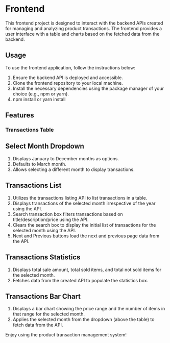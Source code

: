 # Frontend

This frontend project is designed to interact with the backend APIs created for managing and analyzing product transactions. The frontend provides a user interface with a table and charts based on the fetched data from the backend.

## Usage

To use the frontend application, follow the instructions below:

1. Ensure the backend API is deployed and accessible.
2. Clone the frontend repository to your local machine.
3. Install the necessary dependencies using the package manager of your choice (e.g., npm or yarn).
4. npm install or yarn install

## Features

### Transactions Table

## Select Month Dropdown
1. Displays January to December months as options.
2. Defaults to March month.
3. Allows selecting a different month to display transactions.
## Transactions List
1. Utilizes the transactions listing API to list transactions in a table.
2. Displays transactions of the selected month irrespective of the year using the API.
3. Search transaction box filters transactions based on title/description/price using the API.
4. Clears the search box to display the initial list of transactions for the selected month using the API.
5. Next and Previous buttons load the next and previous page data from the API.
## Transactions Statistics
1. Displays total sale amount, total sold items, and total not sold items for the selected month.
2. Fetches data from the created API to populate the statistics box.
## Transactions Bar Chart
1. Displays a bar chart showing the price range and the number of items in that range for the selected month.
2. Applies the selected month from the dropdown (above the table) to fetch data from the API.

Enjoy using the product transaction management system!

